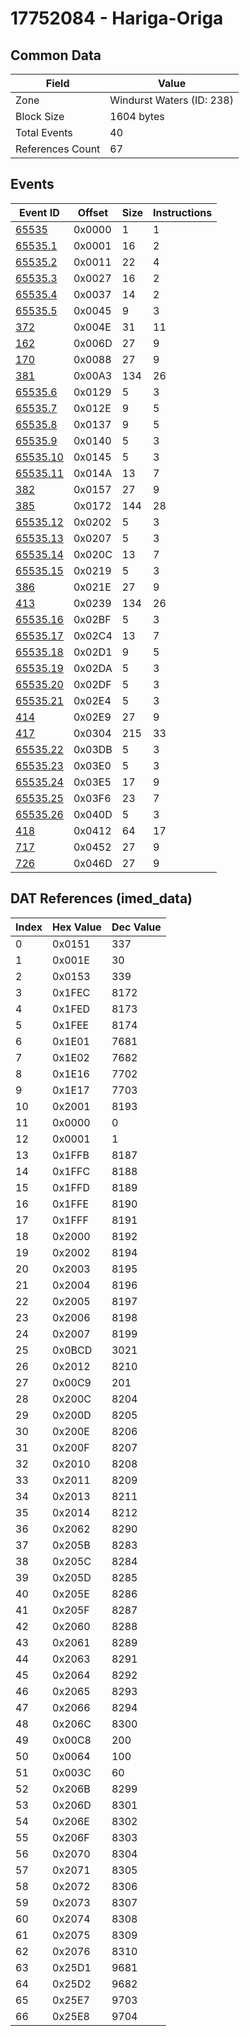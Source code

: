 # 17752084 - Hariga-Origa

## Common Data

| Field            | Value                     |
|------------------|---------------------------|
| Zone             | Windurst Waters (ID: 238) |
| Block Size       | 1604 bytes                |
| Total Events     | 40                        |
| References Count | 67                        |

## Events

| Event ID                  | Offset   |   Size |   Instructions |
|---------------------------|----------|--------|----------------|
| [65535](./65535.md)       | 0x0000   |      1 |              1 |
| [65535.1](./65535.1.md)   | 0x0001   |     16 |              2 |
| [65535.2](./65535.2.md)   | 0x0011   |     22 |              4 |
| [65535.3](./65535.3.md)   | 0x0027   |     16 |              2 |
| [65535.4](./65535.4.md)   | 0x0037   |     14 |              2 |
| [65535.5](./65535.5.md)   | 0x0045   |      9 |              3 |
| [372](./372.md)           | 0x004E   |     31 |             11 |
| [162](./162.md)           | 0x006D   |     27 |              9 |
| [170](./170.md)           | 0x0088   |     27 |              9 |
| [381](./381.md)           | 0x00A3   |    134 |             26 |
| [65535.6](./65535.6.md)   | 0x0129   |      5 |              3 |
| [65535.7](./65535.7.md)   | 0x012E   |      9 |              5 |
| [65535.8](./65535.8.md)   | 0x0137   |      9 |              5 |
| [65535.9](./65535.9.md)   | 0x0140   |      5 |              3 |
| [65535.10](./65535.10.md) | 0x0145   |      5 |              3 |
| [65535.11](./65535.11.md) | 0x014A   |     13 |              7 |
| [382](./382.md)           | 0x0157   |     27 |              9 |
| [385](./385.md)           | 0x0172   |    144 |             28 |
| [65535.12](./65535.12.md) | 0x0202   |      5 |              3 |
| [65535.13](./65535.13.md) | 0x0207   |      5 |              3 |
| [65535.14](./65535.14.md) | 0x020C   |     13 |              7 |
| [65535.15](./65535.15.md) | 0x0219   |      5 |              3 |
| [386](./386.md)           | 0x021E   |     27 |              9 |
| [413](./413.md)           | 0x0239   |    134 |             26 |
| [65535.16](./65535.16.md) | 0x02BF   |      5 |              3 |
| [65535.17](./65535.17.md) | 0x02C4   |     13 |              7 |
| [65535.18](./65535.18.md) | 0x02D1   |      9 |              5 |
| [65535.19](./65535.19.md) | 0x02DA   |      5 |              3 |
| [65535.20](./65535.20.md) | 0x02DF   |      5 |              3 |
| [65535.21](./65535.21.md) | 0x02E4   |      5 |              3 |
| [414](./414.md)           | 0x02E9   |     27 |              9 |
| [417](./417.md)           | 0x0304   |    215 |             33 |
| [65535.22](./65535.22.md) | 0x03DB   |      5 |              3 |
| [65535.23](./65535.23.md) | 0x03E0   |      5 |              3 |
| [65535.24](./65535.24.md) | 0x03E5   |     17 |              9 |
| [65535.25](./65535.25.md) | 0x03F6   |     23 |              7 |
| [65535.26](./65535.26.md) | 0x040D   |      5 |              3 |
| [418](./418.md)           | 0x0412   |     64 |             17 |
| [717](./717.md)           | 0x0452   |     27 |              9 |
| [726](./726.md)           | 0x046D   |     27 |              9 |

## DAT References (imed_data)

|   Index | Hex Value   |   Dec Value |
|---------|-------------|-------------|
|       0 | 0x0151      |         337 |
|       1 | 0x001E      |          30 |
|       2 | 0x0153      |         339 |
|       3 | 0x1FEC      |        8172 |
|       4 | 0x1FED      |        8173 |
|       5 | 0x1FEE      |        8174 |
|       6 | 0x1E01      |        7681 |
|       7 | 0x1E02      |        7682 |
|       8 | 0x1E16      |        7702 |
|       9 | 0x1E17      |        7703 |
|      10 | 0x2001      |        8193 |
|      11 | 0x0000      |           0 |
|      12 | 0x0001      |           1 |
|      13 | 0x1FFB      |        8187 |
|      14 | 0x1FFC      |        8188 |
|      15 | 0x1FFD      |        8189 |
|      16 | 0x1FFE      |        8190 |
|      17 | 0x1FFF      |        8191 |
|      18 | 0x2000      |        8192 |
|      19 | 0x2002      |        8194 |
|      20 | 0x2003      |        8195 |
|      21 | 0x2004      |        8196 |
|      22 | 0x2005      |        8197 |
|      23 | 0x2006      |        8198 |
|      24 | 0x2007      |        8199 |
|      25 | 0x0BCD      |        3021 |
|      26 | 0x2012      |        8210 |
|      27 | 0x00C9      |         201 |
|      28 | 0x200C      |        8204 |
|      29 | 0x200D      |        8205 |
|      30 | 0x200E      |        8206 |
|      31 | 0x200F      |        8207 |
|      32 | 0x2010      |        8208 |
|      33 | 0x2011      |        8209 |
|      34 | 0x2013      |        8211 |
|      35 | 0x2014      |        8212 |
|      36 | 0x2062      |        8290 |
|      37 | 0x205B      |        8283 |
|      38 | 0x205C      |        8284 |
|      39 | 0x205D      |        8285 |
|      40 | 0x205E      |        8286 |
|      41 | 0x205F      |        8287 |
|      42 | 0x2060      |        8288 |
|      43 | 0x2061      |        8289 |
|      44 | 0x2063      |        8291 |
|      45 | 0x2064      |        8292 |
|      46 | 0x2065      |        8293 |
|      47 | 0x2066      |        8294 |
|      48 | 0x206C      |        8300 |
|      49 | 0x00C8      |         200 |
|      50 | 0x0064      |         100 |
|      51 | 0x003C      |          60 |
|      52 | 0x206B      |        8299 |
|      53 | 0x206D      |        8301 |
|      54 | 0x206E      |        8302 |
|      55 | 0x206F      |        8303 |
|      56 | 0x2070      |        8304 |
|      57 | 0x2071      |        8305 |
|      58 | 0x2072      |        8306 |
|      59 | 0x2073      |        8307 |
|      60 | 0x2074      |        8308 |
|      61 | 0x2075      |        8309 |
|      62 | 0x2076      |        8310 |
|      63 | 0x25D1      |        9681 |
|      64 | 0x25D2      |        9682 |
|      65 | 0x25E7      |        9703 |
|      66 | 0x25E8      |        9704 |
